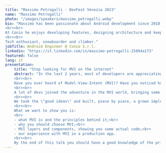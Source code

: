 ```yaml
---
title: "Massimo Petrogalli - DevFest Venezia 2023"
name: "Massimo Petrogalli"
photo: "/images/speakers/massimo_petrogalli.webp"
bio: "Massimo has been passionate about Android development since 2018 when he was studying at Università degli Studi di Milano. After graduating he first worked as consultant for two years where he had the opportunity to learn and appreciate Kotlin. He worked as an Android developer in different fields like fintech, postal service and AI.  
<br><br>
At Conio he enjoys developing features, designing architecture and keeping the code clean.
<br><br>
Tech enthusiast, snowboarder and climber."
jobTitle: Android Engineer @ Conio S.r.l.
linkedin: "https://it.linkedin.com/in/massimo-petrogalli-25894a173"
featured: false
lang: it
presentation:
    title: "Stop looking for MVI on the internet"
    abstract: "In the last 2 years, most of developers are appreciating Jetpack Compose and all its benefits. But as declarative framework, MVVM approach is not totally fitting.
    <br><br>
    Have you ever heard of Model-View-Intent (MVI)? Have you noticed how many implementations of this pattern are there on the internet? If you haven't or if you are confused about the topic, this is the right speech for you.
    <br><br>
    A lot of devs joined the adventure in the MVI world, bringing some good ideas, but always missed some crucial theoretical principles.
    <br><br>
    We took the \"good ideas\" and built, piece by piece, a grown implementation ready for production.
    <br><br>
    What we want to show you is:
    <br>
    - what MVI is and the principles behind it;<br>
    - why you should choose MVI;<br>
    - MVI layers and components, showing you some actual code;<br>
    - our experience with MVI in a production app.
    <br><br>
    By the end of this talk you should have a good knowledge of the principles of MVI and how to implement it in your apps."
---
```

